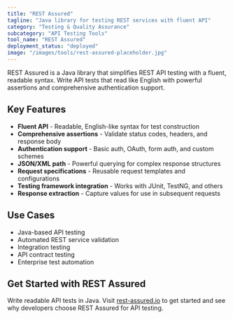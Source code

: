 ```yaml
---
title: "REST Assured"
tagline: "Java library for testing REST services with fluent API"
category: "Testing & Quality Assurance"
subcategory: "API Testing Tools"
tool_name: "REST Assured"
deployment_status: "deployed"
image: "/images/tools/rest-assured-placeholder.jpg"
---
```

REST Assured is a Java library that simplifies REST API testing with a fluent, readable syntax. Write API tests that read like English with powerful assertions and comprehensive authentication support.

## Key Features

- **Fluent API** - Readable, English-like syntax for test construction
- **Comprehensive assertions** - Validate status codes, headers, and response body
- **Authentication support** - Basic auth, OAuth, form auth, and custom schemes
- **JSON/XML path** - Powerful querying for complex response structures
- **Request specifications** - Reusable request templates and configurations
- **Testing framework integration** - Works with JUnit, TestNG, and others
- **Response extraction** - Capture values for use in subsequent requests

## Use Cases

- Java-based API testing
- Automated REST service validation
- Integration testing
- API contract testing
- Enterprise test automation

## Get Started with REST Assured

Write readable API tests in Java. Visit [rest-assured.io](https://rest-assured.io) to get started and see why developers choose REST Assured for API testing.
